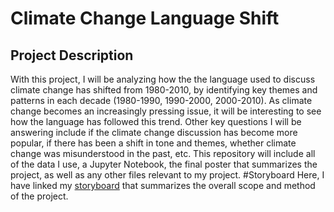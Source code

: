 # Climate Change Language Shift
## Project Description
With this project, I will be analyzing how the the language used to discuss climate change has shifted from 1980-2010, by identifying key themes and patterns in each decade (1980-1990, 1990-2000, 2000-2010). As climate change becomes an increasingly pressing issue, it will be interesting to see how the language has followed this trend. Other key questions I will be answering include if the climate change discussion has become more popular, if there has been a shift in tone and themes, whether climate change was misunderstood in the past, etc. This repository will include all of the data I use, a Jupyter Notebook, the final poster that summarizes the project, as well as any other files relevant to my project. 
#Storyboard
Here, I have linked my [storyboard](https://lucid.app/lucidchart/invitations/accept/inv_43450962-7704-4bf3-87a8-8181195dbbeb) that summarizes the overall scope and method of the project.

